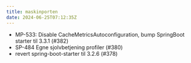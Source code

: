 ```yaml
---
title: maskinporten
date: 2024-06-25T07:12:35Z
---
```

- MP-533: Disable CacheMetricsAutoconfiguration, bump SpringBoot starter til 3.3.1 (#382)
- SP-484 Egne sjolvbetjening profiler (#380)
- revert spring-boot-starter til 3.2.6 (#378)

